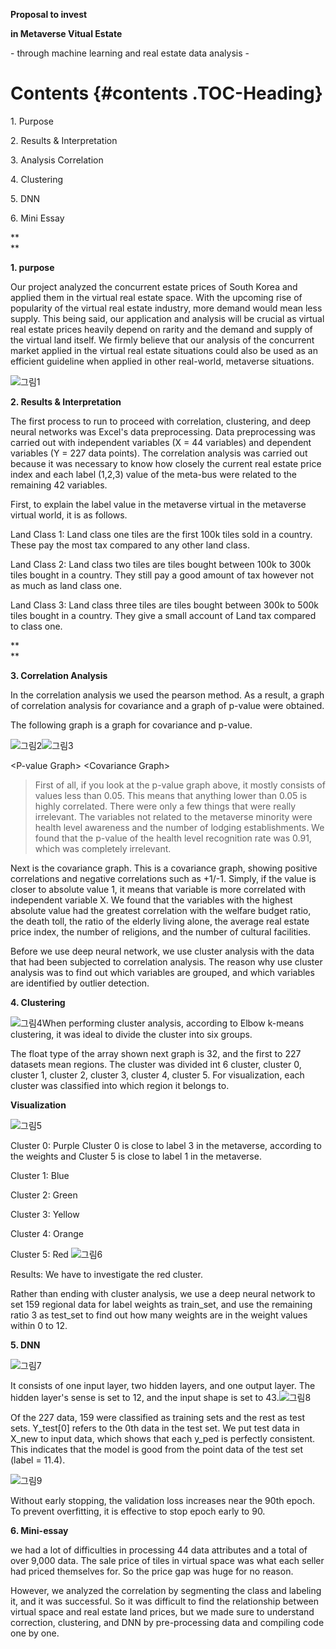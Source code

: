 **Proposal to invest**

**in Metaverse Vitual Estate**

\- through machine learning and real estate data analysis -

# **Contents** {#contents .TOC-Heading}

1\. Purpose 

2\. Results & Interpretation 

3\. Analysis Correlation 

4\. Clustering 

5\. DNN 

6\. Mini Essay 

**\
**

**1. purpose**

Our project analyzed the concurrent estate prices of South Korea and
applied them in the virtual real estate space. With the upcoming rise of
popularity of the virtual real estate industry, more demand would mean
less supply. This being said, our application and analysis will be
crucial as virtual real estate prices heavily depend on rarity and the
demand and supply of the virtual land itself. We firmly believe that our
analysis of the concurrent market applied in the virtual real estate
situations could also be used as an efficient guideline when applied in
other real-world, metaverse situations.

![그림1](https://user-images.githubusercontent.com/86938974/156714142-ba881c4a-8a59-424a-8168-fc23c9ddfd6f.png)

**2. Results & Interpretation**

The first process to run to proceed with correlation, clustering, and
deep neural networks was Excel\'s data preprocessing. Data preprocessing
was carried out with independent variables (X = 44 variables) and
dependent variables (Y = 227 data points). The correlation analysis was
carried out because it was necessary to know how closely the current
real estate price index and each label (1,2,3) value of the meta-bus
were related to the remaining 42 variables.

First, to explain the label value in the metaverse virtual in the
metaverse virtual world, it is as follows.

Land Class 1: Land class one tiles are the first 100k tiles sold in a
country. These pay the most tax compared to any other land class.

Land Class 2: Land class two tiles are tiles bought between 100k to 300k
tiles bought in a country. They still pay a good amount of tax however
not as much as land class one.

Land Class 3: Land class three tiles are tiles bought between 300k to
500k tiles bought in a country. They give a small account of Land tax
compared to class one.

**\
**

**3. Correlation Analysis**

In the correlation analysis we used the pearson method. As a result, a
graph of correlation analysis for covariance and a graph of p-value were
obtained.

The following graph is a graph for covariance and p-value.

![그림2](https://user-images.githubusercontent.com/86938974/156714340-adccd53b-3100-4128-aa9c-1bb0eef75446.png)![그림3](https://user-images.githubusercontent.com/86938974/156714496-4dc8a8bd-737f-4c0b-b4f3-72fc49007e57.png)

\<P-value Graph\> \<Covariance Graph\>

> First of all, if you look at the p-value graph above, it mostly
> consists of values less than 0.05. This means that anything lower than
> 0.05 is highly correlated. There were only a few things that were
> really irrelevant. The variables not related to the metaverse minority
> were health level awareness and the number of lodging establishments.
> We found that the p-value of the health level recognition rate was
> 0.91, which was completely irrelevant.

Next is the covariance graph. This is a covariance graph, showing
positive correlations and negative correlations such as +1/-1. Simply,
if the value is closer to absolute value 1, it means that variable is
more correlated with independent variable X. We found that the variables
with the highest absolute value had the greatest correlation with the
welfare budget ratio, the death toll, the ratio of the elderly living
alone, the average real estate price index, the number of religions, and
the number of cultural facilities.

Before we use deep neural network, we use cluster analysis with the data
that had been subjected to correlation analysis. The reason why use
cluster analysis was to find out which variables are grouped, and which
variables are identified by outlier detection.

**4. Clustering**

![그림4](https://user-images.githubusercontent.com/86938974/156714575-853b60fe-ac68-4326-89b2-2f10fe2a76e7.png)When performing cluster analysis,
according to Elbow k-means clustering, it was ideal to divide the
cluster into six groups.

The float type of the array shown next graph is 32, and the first to 227
datasets mean regions. The cluster was divided int 6 cluster, cluster 0,
cluster 1, cluster 2, cluster 3, cluster 4, cluster 5. For
visualization, each cluster was classified into which region it belongs
to.

**Visualization**

![그림5](https://user-images.githubusercontent.com/86938974/156714677-8ec9547e-eadb-4c91-bdd2-34f6a4d39f80.png)

Cluster 0: Purple Cluster 0 is close to label 3 in the metaverse,
according to the weights and Cluster 5 is close to label 1 in the
metaverse.

Cluster 1: Blue

Cluster 2: Green

Cluster 3: Yellow

Cluster 4: Orange

Cluster 5: Red ![그림6](https://user-images.githubusercontent.com/86938974/156715040-967c2a78-54ed-4a3b-ae20-4dfbab9ea116.png)

Results: We have to investigate the red cluster.

Rather than ending with cluster analysis, we use a deep neural network
to set 159 regional data for label weights as train_set, and use the
remaining ratio 3 as test_set to find out how many weights are in the
weight values within 0 to 12.

**5. DNN**

![그림7](https://user-images.githubusercontent.com/86938974/156715139-8600309e-91c9-4c25-a73d-7003aa7cd641.png)

It consists of one input layer, two hidden layers, and one output layer.
The hidden layer\'s sense is set to 12, and the input shape is set to
43.![그림8](https://user-images.githubusercontent.com/86938974/156715218-ff1eb2a4-fce0-43be-b566-afdcfa6c6f2c.png)

Of the 227 data, 159 were classified as training sets and the rest as
test sets. Y_test\[0\] refers to the 0th data in the test set. We put
test data in X_new to input data, which shows that each y_ped is
perfectly consistent. This indicates that the model is good from the
point data of the test set (label = 11.4).

![그림9](https://user-images.githubusercontent.com/86938974/156715329-1c37134b-be89-4542-a358-dd9c00857bdc.png)

Without early stopping, the validation loss increases near the 90th
epoch. To prevent overfitting, it is effective to stop epoch early to
90.

**6. Mini-essay**

we had a lot of difficulties in processing 44 data attributes and a
total of over 9,000 data. The sale price of tiles in virtual space was
what each seller had priced themselves for. So the price gap was huge
for no reason.

However, we analyzed the correlation by segmenting the class and
labeling it, and it was successful. So it was difficult to find the
relationship between virtual space and real estate land prices, but we
made sure to understand correction, clustering, and DNN by
pre-processing data and compiling code one by one.

